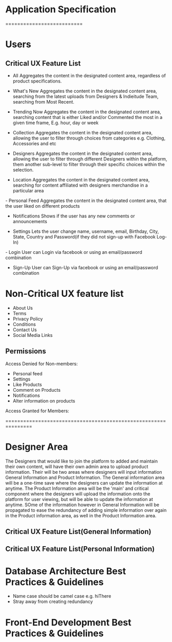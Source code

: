 Application Specification 
==========================
==========================

Users
======

Critical UX Feature List
------------------------
- All
Aggregates the content in the designated content area, regardless of product specifications.

- What's New
Aggregates the content in the designated content area, searching from the latest uploads from Designers & Indieitude Team, searching from Most Recent.

- Trending Now
Aggregates the content in the designated content area, searching content that is either Liked and/or Commented the most in a given time frame, E.g. hour, day or week

- Collection
Aggregates the content in the designated content area, allowing the user to filter through choices from categories e.g. Clothing, Accessories and etc

- Designers
Aggregates the content in the designated content area, allowing the user to filter through different Designers within the platform, them another sub-level to filter through their specific choices within the selection.

- Location
Aggregates the content in the designated content area, searching for content affiliated with designers merchandise in a particular area


<Available for users after the Sign-up or Log-In>
- Personal Feed
Aggregates the content in the designated content area, that the user liked on different products 

- Notifications
Shows if the user has any new comments or announcements 

- Settings
Lets the user change name, username, email, Birthday, City, State, Country and Password(if they did not sign-up with Facebook Log-In)

<Form Requirements>
- Login
User can Login via facebook or using an email/password combination 

- Sign-Up
User can Sign-Up via facebook or using an email/password combination 

Non-Critical UX feature list
============================
- About Us
- Terms
- Privacy Policy 
- Conditions
- Contact Us
- Social Media Links


Permissions 
------------
Access Denied for Non-members:
- Personal feed
- Settings
- Like Products
- Comment on Products
- Notifications 
- Alter information on products

Access Granted for Members:

===============================================================

Designer Area 
===================================
The Designers that would like to join the platform to added and maintain their own content, will have their own admin area to upload product information. Their will be two areas where designers will input information General Information and Product Information. The General information area will be a one-time save where the designers can update the information at anytime. The Product Information area will be the 'main' and critical component where the designers will upload the information onto the platform for user viewing, but will be able to update the information at anytime. SOme of the information however in General Information will be propagated to ease the redundancy of adding simple information over again in the Product information area, as well in the Product Information area.


Critical UX Feature List(General Information)
-------------------------------------


Critical UX Feature List(Personal Information)
----------------------------------------



Database Architecture Best Practices  & Guidelines
==================================================
- Name case should be camel case e.g. hiThere
- Stray away from creating redundancy

Front-End Development Best Practices & Guidelines
=================================================








